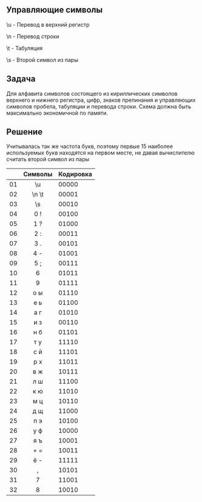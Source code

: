 ## Управляющие символы

\u - Перевод в верхний регистр

\n - Перевод строки

\t - Табуляция

\s - Второй символ из пары

## Задача

Для алфавита символов состоящего из кириллических символов верхнего и нижнего регистра, цифр,
знаков препинания и управляющих символов пробела, табуляции и перевода строки.
Схема должна быть максимально экономичной по памяти.

## Решение

Учитывалась так же частота букв, поэтому первые 15 наиболее используемых букв
находятся на первом месте, не давая вычислителю считать второй символ из пары

|   |  Символы  | Кодировка |
|---|:---------:|-----------|
| 01 |    \u     | 	00000	   |
| 02 |   \n \t   | 00001	    |
| 03 |    \s     | 00010	    |
| 04 |    0 !    | 00100	    |
| 05 |    1 ?    | 01000	    |
| 06 |    2 :    | 00011	    |
| 07 |    3 .    | 00101	    |
| 08 |    4 -    | 01001     |	
| 09 |    5 ;    | 00111     |
| 10 |     6     | 01011     |	
| 11 |     9     | 	  01111  |	
| 12 |    о ы    | 	  01110  |	
| 13 |    е ь    | 	  01100  |	
| 14 |    а г    | 	  01010  |	
| 15 |    и з    | 	  00110  |	
| 16 |    н б    | 	  01101  |	
| 17 |    т у    | 	  11110  |	
| 18 |    с й    | 	  11101  |	
| 19 |    р х    | 	  11011  |	
| 20 |    в ж    | 	  10111  |	
| 21 |    л ш    | 	  11100  |	
| 22 |    к ю    | 	  11010  |	
| 23 |    м ц    | 	  10110  |	
| 24 |    д щ    | 	  11000  |	
| 25 |    п э    | 	  10100  |	
| 26 |    у ф    | 	  10000  |	
| 27 |    я ъ    | 	  10001  |	
| 28 |    + =    | 	  10011  |
| 29 |   ё -	    | 11111	    |
| 30 |    ,	     | 10101	    |
| 31 |    7	     | 11001	    |
| 32 | 	8      	 | 10010	    |
